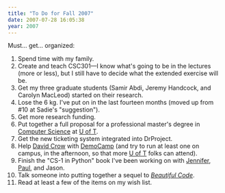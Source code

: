 ```yaml
---
title: "To Do for Fall 2007"
date: 2007-07-28 16:05:38
year: 2007
---
```

Must... get... organized:
<ol>
	<li>Spend time with my family.</li>
	<li>Create and teach CSC301—I know what's going to be in the lectures (more or less), but I still have to decide what the extended exercise will be.</li>
	<li>Get my three graduate students (Samir Abdi, Jeremy Handcock, and Carolyn MacLeod) started on their research.</li>
	<li>Lose the 6 kg. I've put on in the last fourteen months (moved up from #10 at Sadie's "suggestion").</li>
	<li>Get more research funding.</li>
	<li>Put together a full proposal for a professional master's degree in <a href="http://www.cs.toronto.edu">Computer Science</a> at <a href="http://www.utoronto.ca">U of T</a>.</li>
	<li>Get the new ticketing system integrated into DrProject.</li>
	<li>Help <a href="http://davidcrow.ca/">David Crow</a> with <a href="http://barcamp.org/DemoCamp">DemoCamp</a> (and try to run at least one on campus, in the afternoon, so that more <a href="http://www.utoronto.ca">U of T</a> folks can attend).</li>
	<li>Finish the "CS-1 in Python" book I've been working on with <a href="http://www.cs.toronto.edu/~campbell">Jennifer</a>, <a href="http://www.cs.toronto.edu/~pgries">Paul</a>, and Jason.</li>
	<li>Talk someone into putting together a sequel to <a href="http://www.oreilly.com/catalog/9780596510046/"><em>Beautiful Code</em></a>.</li>
	<li>Read at least a few of the items on my wish list.</li>
</ol>
